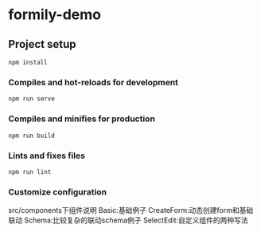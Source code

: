 # formily-demo

## Project setup
```
npm install
```

### Compiles and hot-reloads for development
```
npm run serve
```

### Compiles and minifies for production
```
npm run build
```

### Lints and fixes files
```
npm run lint
```

### Customize configuration
src/components下组件说明
Basic:基础例子
CreateForm:动态创建form和基础联动
Schema:比较复杂的联动schema例子
SelectEdit:自定义组件的两种写法
